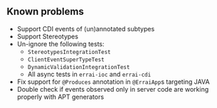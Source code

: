 Known problems
---

- Support CDI events of (un)annotated subtypes
- Support Stereotypes
- Un-ignore the following tests:
	- `StereotypesIntegrationTest`
	- `ClientEventSuperTypeTest`
	- `DynamicValidationIntegrationTest`
	- All async tests in `errai-ioc` and `errai-cdi`
- Fix support for `@Produces` annotation in `@ErraiApp`s targeting JAVA
- Double check if events observed only in server code are working properly with APT generators